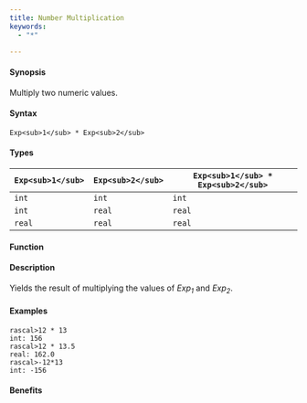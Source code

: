 ```yaml
---
title: Number Multiplication
keywords:
  - "*"

---
```


#### Synopsis

Multiply two numeric values.

#### Syntax

`Exp<sub>1</sub> * Exp<sub>2</sub>`

#### Types


| `Exp<sub>1</sub>` |  `Exp<sub>2</sub>` | `Exp<sub>1</sub> * Exp<sub>2</sub>`  |
| --- | --- | --- |
| `int`     |  `int`     | `int`                |
| `int`     |  `real`    | `real`               |
| `real`    |  `real`    | `real`               |


#### Function

#### Description

Yields the result of multiplying the values of _Exp<sub>1</sub>_ and _Exp<sub>2</sub>_.

#### Examples


```rascal-shell
rascal>12 * 13
int: 156
rascal>12 * 13.5
real: 162.0
rascal>-12*13
int: -156
```

#### Benefits


